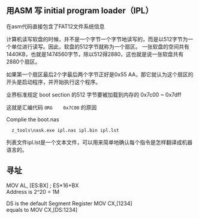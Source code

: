 ## 用ASM 写 initial program loader（IPL）

在asm代码直接包含了FAT12文件系统信息

计算机读写软盘的时候，并不是一个字节一个字节地读写的，而是以512字节为一个单位进行读写。因此，软盘的512字节就称为一个扇区。
一张软盘的空间共有1440KB，也就是1474560字节，除以512得2880，这也就是说一张软盘共有2880个扇区。

如果第一个扇区最后2个字最后两个字节正好是0x55 AA，那它就认为这个扇区的开头是启动程序，并开始执行这个程序。

业界标准规定 boot section 的512 字节要被加载到内存的  0x7c00 ~ 0x7dff

这就是汇编代码 `ORG    0x7C00` 的原因

Complie the boot.nas
```
  z_tools\nask.exe ipl.nas ipl.bin ipl.lst
```
列表文件ipl.lst是一个文本文件，可以用来简单地确认每个指令是怎样翻译成机器语言的。


## 寻址
MOV AL, [ES:BX]    ; ES*16+BX  
Address is 2^20 = 1M

DS is the default Segment Register
MOV CX,[1234]  
equals to 
MOV CX,[DS:1234]  





